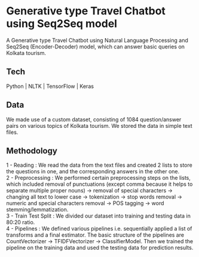 # Generative type Travel Chatbot using Seq2Seq model

A Generative type Travel Chatbot using Natural Language Processing and Seq2Seq (Encoder-Decoder) model, which can answer basic queries on Kolkata tourism. 

## Tech

Python | NLTK | TensorFlow | Keras

## Data

We made use of a custom dataset, consisting of 1084 question/answer pairs on various topics of Kolkata tourism. We stored the data in simple text files.

## Methodology

1 - Reading : We read the data from the text files and created 2 lists to store the questions in one, and the corresponding answers in the other one.  
2 - Preprocessing : We performed certain preprocessing steps on the lists, which included removal of punctuations (except comma because it helps to separate multiple proper nouns) -> removal of special characters -> changing all text to lower case -> tokenization -> stop words removal -> numeric and special characters removal -> POS tagging -> word stemming/lemmatization.  
3 - Train Test Split : We divided our dataset into training and testing data in 80:20 ratio.  
4 - Pipelines : We defined various pipelines i.e. sequentially applied a list of transforms and a final estimator. The basic structure of the pipelines are CountVectorizer -> TFIDFVectorizer -> ClassifierModel. Then we trained the pipeline on the training data and used the testing data for prediction results.
